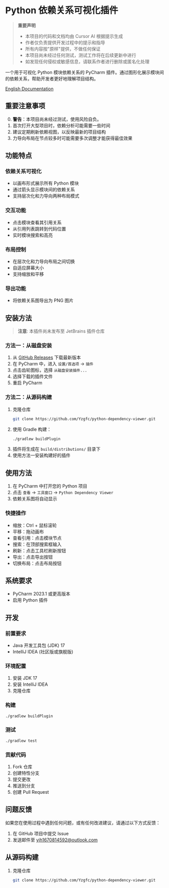 # Python 依赖关系可视化插件

> **重要声明**  
> - 本项目的代码和文档均由 Cursor AI 根据提示生成
> - 作者仅负责提供开发过程中的提示和指导
> - 所有内容按"原样"提供，不做任何保证
> - 本项目尚未经过任何测试，测试工作将在后续更新中进行
> - 如发现任何侵权或敏感信息，请联系作者进行删除或匿名化处理

一个用于可视化 Python 模块依赖关系的 PyCharm 插件。通过图形化展示模块间的依赖关系，帮助开发者更好地理解项目结构。

[English Documentation](README.md)

## 重要注意事项

0. **警告**：本项目尚未经过测试，使用风险自负。
1. 首次打开大型项目时，依赖分析可能需要一些时间
2. 建议定期刷新依赖视图，以反映最新的项目结构
3. 力导向布局在节点较多时可能需要多次调整才能获得最佳效果

## 功能特点

### 依赖关系可视化
- 以画布形式展示所有 Python 模块
- 通过箭头显示模块间的依赖关系
- 支持层次化和力导向两种布局模式

### 交互功能
- 点击模块查看其引用关系
- 从引用列表跳转到代码位置
- 实时模块搜索和高亮

### 布局控制
- 在层次化和力导向布局之间切换
- 自适应屏幕大小
- 支持缩放和平移

### 导出功能
- 将依赖关系图导出为 PNG 图片

## 安装方法

> **注意**: 本插件尚未发布至 JetBrains 插件仓库

### 方法一：从磁盘安装
1. 从 [GitHub Releases](../../releases) 下载最新版本
2. 在 PyCharm 中，进入 `设置/首选项` → `插件`
3. 点击齿轮图标，选择 `从磁盘安装插件...`
4. 选择下载的插件文件
5. 重启 PyCharm

### 方法二：从源码构建
1. 克隆仓库
    ```bash
    git clone https://github.com/Yzgfc/python-dependency-viewer.git
    ```
2. 使用 Gradle 构建：
    ```bash
    ./gradlew buildPlugin
    ```
3. 插件将生成在 `build/distributions/` 目录下
4. 使用方法一安装构建好的插件

## 使用方法

1. 在 PyCharm 中打开您的 Python 项目
2. 点击 `查看` → `工具窗口` → `Python Dependency Viewer`
3. 依赖关系图将自动显示

### 快捷操作
- 缩放：Ctrl + 鼠标滚轮
- 平移：拖动画布
- 查看引用：点击模块节点
- 搜索：在顶部搜索框输入
- 刷新：点击工具栏刷新按钮
- 导出：点击导出按钮
- 切换布局：点击布局按钮

## 系统要求
- PyCharm 2023.1 或更高版本
- 启用 Python 插件

## 开发

### 前置要求
- Java 开发工具包 (JDK) 17
- IntelliJ IDEA (社区版或旗舰版)

### 环境配置
1. 安装 JDK 17
2. 安装 IntelliJ IDEA
3. 克隆仓库

### 构建
```bash
./gradlew buildPlugin
```

### 测试
```bash
./gradlew test
```

### 贡献代码
1. Fork 仓库
2. 创建特性分支
3. 提交更改
4. 推送到分支
5. 创建 Pull Request

## 问题反馈

如果您在使用过程中遇到任何问题，或有任何改进建议，请通过以下方式反馈：

1. 在 GitHub 项目中提交 Issue
2. 发送邮件至 yjh1670814592@outlook.com 

## 从源码构建

1. 克隆仓库
    ```bash
    git clone https://github.com/Yzgfc/python-dependency-viewer.git
    ``` 